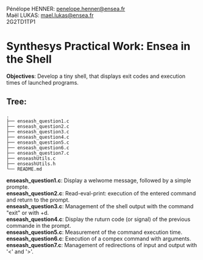 Pénélope HENNER: penelope.henner@ensea.fr<br>
Maël LUKAS: mael.lukas@ensea.fr<br>
2G2TD1TP1

# Synthesys Practical Work: Ensea in the Shell

**Objectives**: Develop a tiny shell, that displays exit codes and execution times of launched programs.

## Tree:

```
.
├── enseash_question1.c
├── enseash_question2.c
├── enseash_question3.c
├── enseash_question4.c
├── enseash_question5.c
├── enseash_question6.c
├── enseash_question7.c
├── enseashUtils.c
├── enseashUtils.h
└── README.md

```

**enseash_question1.c**: Display a welwome message, followed by a simple prompte.  
**enseash_question2.c**: Read-eval-print: execution of the entered command and return to the prompt.  
**enseash_question3.c**: Management of the shell output with the command "exit" or with <ctrl>+d.  
**enseash_question4.c**: Display the ruturn code (or signal) of the previous commande in the prompt.  
**enseash_question5.c**: Measurement of the command execution time.  
**enseash_question6.c**: Execution of a compex command with arguments.  
**enseash_question7.c**: Management of redirections of input and output with '<' and '>'.


